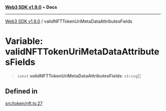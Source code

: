 [**Web3 SDK v1.9.0**](../README.md) • **Docs**

***

[Web3 SDK v1.9.0](../globals.md) / validNFTTokenUriMetaDataAttributesFields

# Variable: validNFTTokenUriMetaDataAttributesFields

> `const` **validNFTTokenUriMetaDataAttributesFields**: `string`[]

## Defined in

[src/token/nft.ts:27](https://github.com/Mystic-Nayy/alephium-web3/blob/ee41f5e0e7d7fb0b155fe62f05b2ac03772895ca/packages/web3/src/token/nft.ts#L27)
